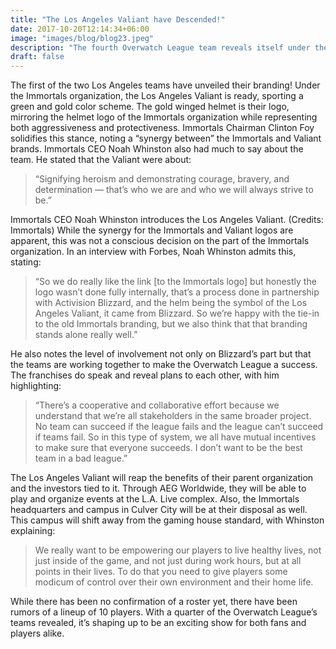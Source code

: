 ```yaml
---
title: "The Los Angeles Valiant have Descended!"
date: 2017-10-20T12:14:34+06:00
image: "images/blog/blog23.jpeg"
description: "The fourth Overwatch League team reveals itself under the city of angels."
draft: false
---
```


The first of the two Los Angeles teams have unveiled their branding! Under the Immortals organization, the Los Angeles Valiant is ready, sporting a green and gold color scheme. The gold winged helmet is their logo, mirroring the helmet logo of the Immortals organization while representing both aggressiveness and protectiveness. Immortals Chairman Clinton Foy solidifies this stance, noting a “synergy between” the Immortals and Valiant brands. Immortals CEO Noah Whinston also had much to say about the team. He stated that the Valiant were about:
> “Signifying heroism and demonstrating courage, bravery, and determination — that’s who we are and who we will always strive to be.”

Immortals CEO Noah Whinston introduces the Los Angeles Valiant. (Credits: Immortals)
While the synergy for the Immortals and Valiant logos are apparent, this was not a conscious decision on the part of the Immortals organization. In an interview with Forbes, Noah Whinston admits this, stating:
> “So we do really like the link [to the Immortals logo] but honestly the logo wasn’t done fully internally, that’s a process done in partnership with Activision Blizzard, and the helm being the symbol of the Los Angeles Valiant, it came from Blizzard. So we’re happy with the tie-in to the old Immortals branding, but we also think that that branding stands alone really well.”

He also notes the level of involvement not only on Blizzard’s part but that the teams are working together to make the Overwatch League a success. The franchises do speak and reveal plans to each other, with him highlighting:

> “There’s a cooperative and collaborative effort because we understand that we’re all stakeholders in the same broader project. No team can succeed if the league fails and the league can’t succeed if teams fail. So in this type of system, we all have mutual incentives to make sure that everyone succeeds. I don’t want to be the best team in a bad league.”


The Los Angeles Valiant will reap the benefits of their parent organization and the investors tied to it. Through AEG Worldwide, they will be able to play and organize events at the L.A. Live complex. Also, the Immortals headquarters and campus in Culver City will be at their disposal as well. This campus will shift away from the gaming house standard, with Whinston explaining:

>We really want to be empowering our players to live healthy lives, not just inside of the game, and not just during work hours, but at all points in their lives. To do that you need to give players some modicum of control over their own environment and their home life.

While there has been no confirmation of a roster yet, there have been rumors of a lineup of 10 players. With a quarter of the Overwatch League’s teams revealed, it’s shaping up to be an exciting show for both fans and players alike.

